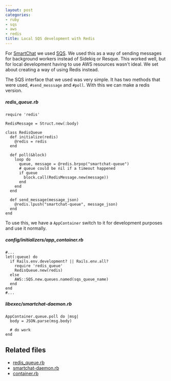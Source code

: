 ```yaml
---
layout: post
categories:
- ruby
- sqs
- aws
- redis
title: Local SQS development with Redis
---
```


For [SmartChat](http://github.com/smartlogic/smartchat-api) we used [SQS](http://aws.amazon.com/sqs/). We used this as a way of sending messages for background workers instead of Sidekiq or Resque. This worked well, but for local development having to use AWS resources wasn't ideal. We set about creating a way of using Redis instead.

The SQS interface that we used was very simple. It has two methods that were used, `#send_messsage` and `#poll`. With this we can make a redis version.

##### redis_queue.rb
    require 'redis'

    RedisMessage = Struct.new(:body)

    class RedisQueue
      def initialize(redis)
        @redis = redis
      end

      def poll(&block)
        loop do
          queue, message = @redis.brpop("smartchat-queue")
          # queue could be nil if a timeout happened
          if queue
            block.call(RedisMessage.new(message))
          end
        end
      end

      def send_message(message_json)
        @redis.lpush("smartchat-queue", message_json)
      end
    end

To use this, we have a `AppContainer` switch to it for development purposes and use it normally.

##### config/initializers/app_container.rb
    #...
    let(:queue) do
      if Rails.env.development? || Rails.env.all?
        require 'redis_queue'
        RedisQueue.new(redis)
      else
        AWS::SQS.new.queues.named(sqs_queue_name)
      end
    end
    #...

##### libexec/smartchat-daemon.rb
    AppContainer.queue.poll do |msg|
      body = JSON.parse(msg.body)

      # do work
    end

## Related files
- [redis_queue.rb](https://github.com/smartlogic/smartchat-api/blob/master/worker/lib/redis_queue.rb)
- [smartchat-daemon.rb](https://github.com/smartlogic/smartchat-api/blob/master/worker/libexec/smartchat-daemon.rb)
- [container.rb](https://github.com/smartlogic/smartchat-api/blob/master/config/initializers/container.rb)
